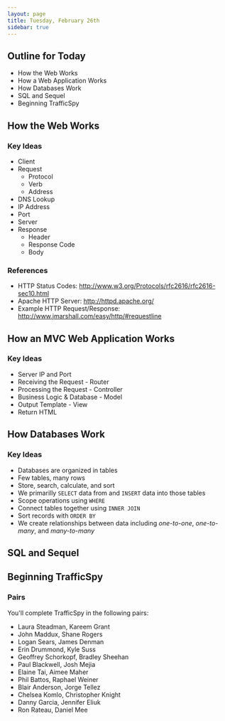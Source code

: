 ```yaml
---
layout: page
title: Tuesday, February 26th
sidebar: true
---
```


## Outline for Today

* How the Web Works
* How a Web Application Works
* How Databases Work
* SQL and Sequel
* Beginning TrafficSpy

## How the Web Works

### Key Ideas

* Client
* Request
  * Protocol
  * Verb
  * Address
* DNS Lookup
* IP Address
* Port
* Server
* Response
  * Header
  * Response Code
  * Body

### References

* HTTP Status Codes: http://www.w3.org/Protocols/rfc2616/rfc2616-sec10.html
* Apache HTTP Server: http://httpd.apache.org/
* Example HTTP Request/Response: http://www.jmarshall.com/easy/http/#requestline

## How an MVC Web Application Works

### Key Ideas

* Server IP and Port
* Receiving the Request - Router
* Processing the Request - Controller
* Business Logic & Database - Model
* Output Template - View
* Return HTML

## How Databases Work

### Key Ideas

* Databases are organized in tables
* Few tables, many rows
* Store, search, calculate, and sort
* We primarilly `SELECT` data from and `INSERT` data into those tables
* Scope operations using `WHERE`
* Connect tables together using `INNER JOIN`
* Sort records with `ORDER BY`
* We create relationships between data including *one-to-one*, *one-to-many*, and *many-to-many*

## SQL and Sequel

## Beginning TrafficSpy

### Pairs

You'll complete TrafficSpy in the following pairs:

* Laura Steadman, Kareem Grant
* John Maddux, Shane Rogers
* Logan Sears, James Denman
* Erin Drummond, Kyle Suss
* Geoffrey Schorkopf, Bradley Sheehan
* Paul Blackwell, Josh Mejia
* Elaine Tai, Aimee Maher
* Phil Battos, Raphael Weiner
* Blair Anderson, Jorge Tellez
* Chelsea Komlo, Christopher Knight
* Danny Garcia, Jennifer Eliuk
* Ron Rateau, Daniel Mee

